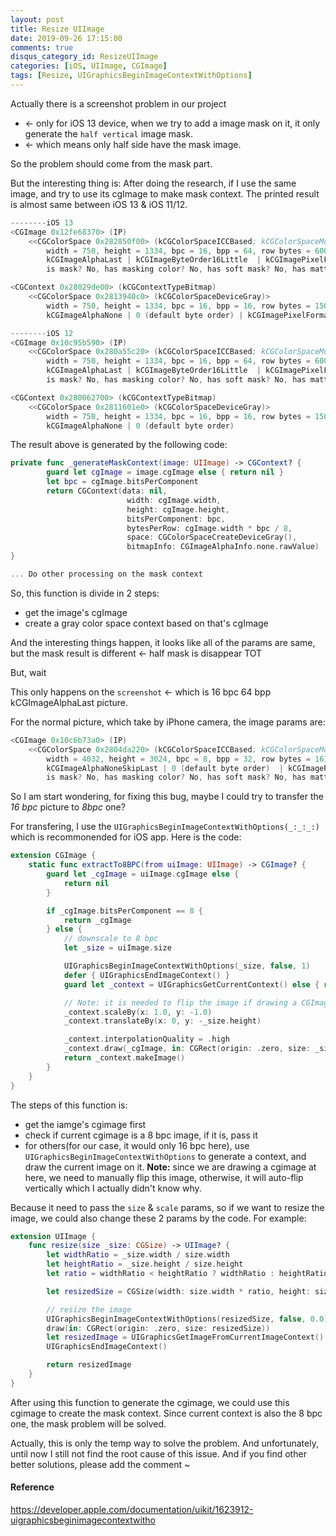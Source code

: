 ```yaml
---
layout: post
title: Resize UIImage
date: 2019-09-26 17:15:00
comments: true
disqus_category_id: ResizeUIImage
categories: [iOS, UIImage, CGImage]
tags: [Resize, UIGraphicsBeginImageContextWithOptions]
---
```


Actually there is a screenshot problem in our project

- <- only for iOS 13 device, when we try to add a image mask on it, it only generate the `half vertical` image mask.
- <- which means only half side have the mask image.

So the problem should come from the mask part.

But the interesting thing is:
After doing the research, if I use the same image, and try to use its cgImage to make mask context. The printed result is almost same between iOS 13 & iOS 11/12.

```s
--------iOS 13
<CGImage 0x12fe68370> (IP)
	<<CGColorSpace 0x282850f00> (kCGColorSpaceICCBased; kCGColorSpaceModelRGB; Display P3)>
		width = 750, height = 1334, bpc = 16, bpp = 64, row bytes = 6000
		kCGImageAlphaLast | kCGImageByteOrder16Little  | kCGImagePixelFormatPacked
		is mask? No, has masking color? No, has soft mask? No, has matte? No, should interpolate? Yes

<CGContext 0x28029de00> (kCGContextTypeBitmap)
	<<CGColorSpace 0x2813940c0> (kCGColorSpaceDeviceGray)>
		width = 750, height = 1334, bpc = 16, bpp = 16, row bytes = 1500
		kCGImageAlphaNone | 0 (default byte order) | kCGImagePixelFormatPacked (default)

--------iOS 12
<CGImage 0x10c95b590> (IP)
	<<CGColorSpace 0x280a55c20> (kCGColorSpaceICCBased; kCGColorSpaceModelRGB; Display P3)>
		width = 750, height = 1334, bpc = 16, bpp = 64, row bytes = 6000
		kCGImageAlphaLast | kCGImageByteOrder16Little  | kCGImagePixelFormatPacked
		is mask? No, has masking color? No, has soft mask? No, has matte? No, should interpolate? Yes

<CGContext 0x280062700> (kCGContextTypeBitmap)
	<<CGColorSpace 0x2811601e0> (kCGColorSpaceDeviceGray)>
		width = 750, height = 1334, bpc = 16, bpp = 16, row bytes = 1500
		kCGImageAlphaNone | 0 (default byte order)
```

The result above is generated by the following code:

```swift
private func _generateMaskContext(image: UIImage) -> CGContext? {
        guard let cgImage = image.cgImage else { return nil }
        let bpc = cgImage.bitsPerComponent
        return CGContext(data: nil,
                          width: cgImage.width,
                          height: cgImage.height,
                          bitsPerComponent: bpc,
                          bytesPerRow: cgImage.width * bpc / 8,
                          space: CGColorSpaceCreateDeviceGray(),
                          bitmapInfo: CGImageAlphaInfo.none.rawValue)
}

... Do other processing on the mask context
```

So, this function is divide in 2 steps:

- get the image's cgImage
- create a gray color space context based on that's cgImage

And the interesting things happen, it looks like all of the params are same, but the mask result is different <- half mask is disappear TOT

But, wait

This only happens on the `screenshot` <- which is 16 bpc 64 bpp kCGImageAlphaLast picture.

For the normal picture, which take by iPhone camera, the image params are:

```s
<CGImage 0x10c6b73a0> (IP)
	<<CGColorSpace 0x2804da220> (kCGColorSpaceICCBased; kCGColorSpaceModelRGB; Display P3)>
		width = 4032, height = 3024, bpc = 8, bpp = 32, row bytes = 16128
		kCGImageAlphaNoneSkipLast | 0 (default byte order)  | kCGImagePixelFormatPacked
		is mask? No, has masking color? No, has soft mask? No, has matte? No, should interpolate? Yes
```

So I am start wondering, for fixing this bug, maybe I could try to transfer the *16 bpc* picture to *8bpc* one?

For transfering, I use the `UIGraphicsBeginImageContextWithOptions(_:_:_:)` which is recommonended for iOS app. Here is the code:

```swift
extension CGImage {
    static func extractTo8BPC(from uiImage: UIImage) -> CGImage? {
        guard let _cgImage = uiImage.cgImage else {
            return nil
        }

        if _cgImage.bitsPerComponent == 8 {
            return _cgImage
        } else {
            // downscale to 8 bpc
            let _size = uiImage.size

            UIGraphicsBeginImageContextWithOptions(_size, false, 1)
            defer { UIGraphicsEndImageContext() }
            guard let _context = UIGraphicsGetCurrentContext() else { return _cgImage }

            // Note: it is needed to flip the image if drawing a CGImage
            _context.scaleBy(x: 1.0, y: -1.0)
            _context.translateBy(x: 0, y: -_size.height)

            _context.interpolationQuality = .high
            _context.draw(_cgImage, in: CGRect(origin: .zero, size: _size))
            return _context.makeImage()
        }
    }
}
```

The steps of this function is:

- get the iamge's cgimage first
- check if current cgimage is a 8 bpc image, if it is, pass it
- for others(for our case, it would only 16 bpc here), use `UIGraphicsBeginImageContextWithOptions` to generate a context, and draw the current image on it. **Note:** since we are drawing a cgimage at here, we need to manually flip this image, otherwise, it will auto-flip vertically which I actually didn't know why.

Because it need to pass the `size` & `scale` params, so if we want to resize the image, we could also change these 2 params by the code. For example:

```swift
extension UIImage {
    func resize(size _size: CGSize) -> UIImage? {
        let widthRatio = _size.width / size.width
        let heightRatio = _size.height / size.height
        let ratio = widthRatio < heightRatio ? widthRatio : heightRatio

        let resizedSize = CGSize(width: size.width * ratio, height: size.height * ratio)

        // resize the image
        UIGraphicsBeginImageContextWithOptions(resizedSize, false, 0.0)
        draw(in: CGRect(origin: .zero, size: resizedSize))
        let resizedImage = UIGraphicsGetImageFromCurrentImageContext()
        UIGraphicsEndImageContext()

        return resizedImage
    }
}
```

After using this function to generate the cgimage, we could use this cgimage to create the mask context. Since current context is also the 8 bpc one, the mask problem will be solved.

Actually, this is only the temp way to solve the problem. And unfortunately, until now I still not find the root cause of this issue. And if you find other better solutions, please add the comment ~

#### Reference

<https://developer.apple.com/documentation/uikit/1623912-uigraphicsbeginimagecontextwitho>